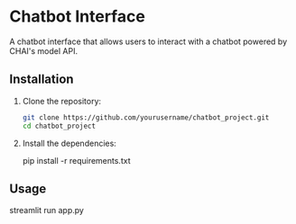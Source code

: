 # Chatbot Interface

A chatbot interface that allows users to interact with a chatbot powered by CHAI's model API.

## Installation

1. Clone the repository:

   ```bash
   git clone https://github.com/yourusername/chatbot_project.git
   cd chatbot_project
2. Install the dependencies:

    pip install -r requirements.txt

## Usage 

streamlit run app.py
